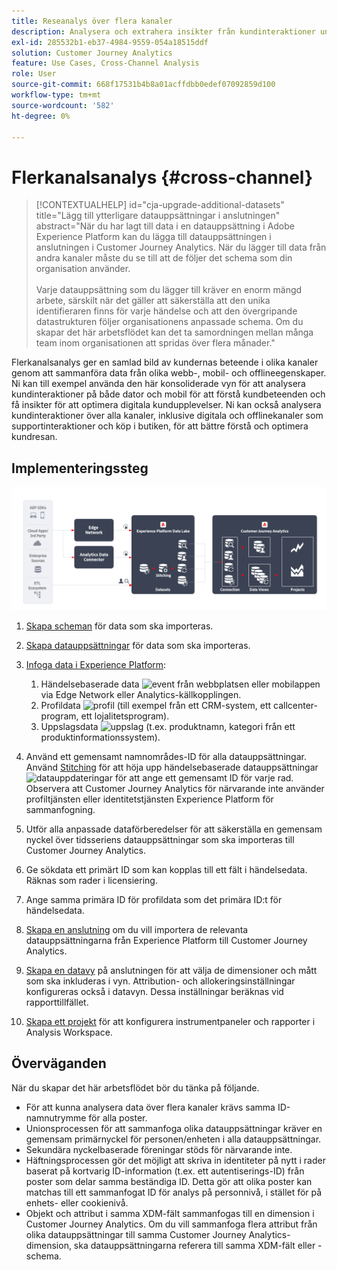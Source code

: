 ```yaml
---
title: Reseanalys över flera kanaler
description: Analysera och extrahera insikter från kundinteraktioner under hela kundresan.
exl-id: 285532b1-eb37-4984-9559-054a18515ddf
solution: Customer Journey Analytics
feature: Use Cases, Cross-Channel Analysis
role: User
source-git-commit: 668f17531b4b8a01acffdbb0edef07092859d100
workflow-type: tm+mt
source-wordcount: '582'
ht-degree: 0%

---
```


# Flerkanalsanalys {#cross-channel}

<!-- markdownlint-disable MD034 -->

>[!CONTEXTUALHELP]
>id="cja-upgrade-additional-datasets"
>title="Lägg till ytterligare datauppsättningar i anslutningen"
>abstract="När du har lagt till data i en datauppsättning i Adobe Experience Platform kan du lägga till datauppsättningen i anslutningen i Customer Journey Analytics. När du lägger till data från andra kanaler måste du se till att de följer det schema som din organisation använder.<br><br>Varje datauppsättning som du lägger till kräver en enorm mängd arbete, särskilt när det gäller att säkerställa att den unika identifieraren finns för varje händelse och att den övergripande datastrukturen följer organisationens anpassade schema. Om du skapar det här arbetsflödet kan det ta samordningen mellan många team inom organisationen att spridas över flera månader."

<!-- markdownlint-enable MD034 -->

Flerkanalsanalys ger en samlad bild av kundernas beteende i olika kanaler genom att sammanföra data från olika webb-, mobil- och offlineegenskaper. Ni kan till exempel använda den här konsoliderade vyn för att analysera kundinteraktioner på både dator och mobil för att förstå kundbeteenden och få insikter för att optimera digitala kundupplevelser. Ni kan också analysera kundinteraktioner över alla kanaler, inklusive digitala och offlinekanaler som supportinteraktioner och köp i butiken, för att bättre förstå och optimera kundresan.

## Implementeringssteg

![Flöde för implementeringssteg enligt beskrivningen i det här avsnittet.](../assets/cca-architecture.png)

1. [Skapa scheman](https://experienceleague.adobe.com/docs/experience-platform/xdm/tutorials/create-schema-ui.html) för data som ska importeras.
1. [Skapa datauppsättningar](https://experienceleague.adobe.com/docs/platform-learn/tutorials/data-ingestion/create-datasets-and-ingest-data.html) för data som ska importeras.
1. [Infoga data i Experience Platform](https://experienceleague.adobe.com/docs/platform-learn/tutorials/data-ingestion/understanding-data-ingestion.html):
   1. Händelsebaserade data ![event](https://spectrum.adobe.com/static/icons/workflow_18/Smock_Events_18_N.svg) från webbplatsen eller mobilappen via Edge Network eller Analytics-källkopplingen.
   2. Profildata ![profil](https://spectrum.adobe.com/static/icons/workflow_18/Smock_User_18_N.svg) (till exempel från ett CRM-system, ett callcenter-program, ett lojalitetsprogram).
   3. Uppslagsdata ![uppslag](https://spectrum.adobe.com/static/icons/workflow_18/Smock_Search_18_N.svg) (t.ex. produktnamn, kategori från ett produktinformationssystem).

1. Använd ett gemensamt namnområdes-ID för alla datauppsättningar. Använd [Stitching](../../stitching/overview.md) för att höja upp händelsebaserade datauppsättningar ![datauppdateringar](https://spectrum.adobe.com/static/icons/workflow_18/Smock_DataRefresh_18_N.svg) för att ange ett gemensamt ID för varje rad. Observera att Customer Journey Analytics för närvarande inte använder profiltjänsten eller identitetstjänsten Experience Platform för sammanfogning.
1. Utför alla anpassade dataförberedelser för att säkerställa en gemensam nyckel över tidsseriens datauppsättningar som ska importeras till Customer Journey Analytics.
1. Ge sökdata ett primärt ID som kan kopplas till ett fält i händelsedata. Räknas som rader i licensiering.
1. Ange samma primära ID för profildata som det primära ID:t för händelsedata.
1. [Skapa en anslutning](../../connections/overview.md) om du vill importera de relevanta datauppsättningarna från Experience Platform till Customer Journey Analytics.
1. [Skapa en datavy](/help/data-views/create-dataview.md) på anslutningen för att välja de dimensioner och mått som ska inkluderas i vyn. Attribution- och allokeringsinställningar konfigureras också i datavyn. Dessa inställningar beräknas vid rapporttillfället.
1. [Skapa ett projekt](/help/analysis-workspace/home.md) för att konfigurera instrumentpaneler och rapporter i Analysis Workspace.

## Överväganden

När du skapar det här arbetsflödet bör du tänka på följande.

* För att kunna analysera data över flera kanaler krävs samma ID-namnutrymme för alla poster.
* Unionsprocessen för att sammanfoga olika datauppsättningar kräver en gemensam primärnyckel för personen/enheten i alla datauppsättningar.
* Sekundära nyckelbaserade föreningar stöds för närvarande inte.
* Häftningsprocessen gör det möjligt att skriva in identiteter på nytt i rader baserat på kortvarig ID-information (t.ex. ett autentiserings-ID) från poster som delar samma beständiga ID. Detta gör att olika poster kan matchas till ett sammanfogat ID för analys på personnivå, i stället för på enhets- eller cookienivå.
* Objekt och attribut i samma XDM-fält sammanfogas till en dimension i Customer Journey Analytics. Om du vill sammanfoga flera attribut från olika datauppsättningar till samma Customer Journey Analytics-dimension, ska datauppsättningarna referera till samma XDM-fält eller -schema.

